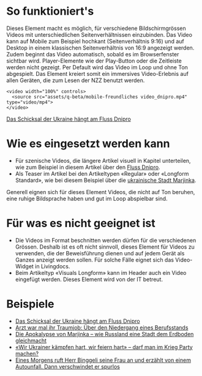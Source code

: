# So funktioniert's
Dieses Element macht es möglich, für verschiedene Bildschirmgrössen Videos mit unterschiedlichen Seitenverhältnissen einzubinden. Das Video kann auf Mobile zum Beispiel hochkant (Seitenverhältnis 9:16) und auf Desktop in einem klassischen Seitenverhältnis von 16:9 angezeigt werden. Zudem beginnt das Video automatisch, sobald es im Browserfenster sichtbar wird. Player-Elemente wie der Play-Button oder die Zeitleiste werden nicht gezeigt. Per Default wird das Video im Loop und ohne Ton abgespielt. Das Element kreiert somit ein immersives Video-Erlebnis auf allen Geräten, die zum Lesen der NZZ benutzt werden. 

```html|span-6
<video width="100%" controls>
  <source src="assets/q-beta/mobile-freundliches video_dnipro.mp4" type="video/mp4">
</video>
```
[Das Schicksal der Ukraine hängt am Fluss Dnipro](https://www.nzz.ch/visuals/ukraine-krieg-der-dnipro-schicksalsfluss-zwischen-ost-und-west-ld.1721057)

# Wie es eingesetzt werden kann
- Für szenische Videos, die längere Artikel visuell in Kapitel unterteilen, wie zum Beispiel in diesem Artikel über den [Fluss Dnipro](https://www.nzz.ch/visuals/ukraine-krieg-der-dnipro-schicksalsfluss-zwischen-ost-und-west-ld.1721057).
- Als Teaser im Artikel bei den Artikeltypen «Regular» oder «Longform Standard», wie bei diesem Beispiel über die [ukrainische Stadt Marjinka](https://www.nzz.ch/international/ukraine-wie-russland-die-stadt-marjinka-dem-erdboden-gleichmacht-ld.1725188).

Generell eignen sich für dieses Element Videos, die nicht auf Ton beruhen, eine ruhige Bildsprache haben und gut im Loop abspielbar sind.

# Für was es nicht geeignet ist 
- Die Videos im Format beschnitten werden dürfen für die verschiedenen Grössen. Deshalb ist es oft nicht sinnvoll, dieses Element für Videos zu verwenden, die der Beweisführung dienen und auf jedem Gerät als Ganzes anzeigt werden sollen. Für solche Fälle eignet sich das Video-Widget in Livingdocs.
- Beim Artikeltyp «Visuals Longform» kann im Header auch ein Video eingefügt werden. Dieses Element wird von der IT betreut.

# Beispiele
- [Das Schicksal der Ukraine hängt am Fluss Dnipro](https://www.nzz.ch/visuals/ukraine-krieg-der-dnipro-schicksalsfluss-zwischen-ost-und-west-ld.1721057)
- [Arzt war mal ihr Traumjob: Über den Niedergang eines Berufsstands](https://www.nzz.ch/zuerich/umfrage-mit-assistenzaerzten-burnouts-und-buerokratie-im-spital-ld.1722170)
- [Die Apokalypse von Marjinka – wie Russland eine Stadt dem Erdboden gleichmacht](https://www.nzz.ch/international/ukraine-wie-russland-die-stadt-marjinka-dem-erdboden-gleichmacht-ld.1725188)
- [«Wir Ukrainer kämpfen hart, wir feiern hart» – darf man im Krieg Party machen?](https://www.nzz.ch/international/ukraine-darf-man-im-krieg-feiern-zu-besuch-an-einer-party-in-dnipro-ld.1734653)
- [Eines Morgens ruft Herr Binggeli seine Frau an und erzählt von einem Autounfall. Dann verschwindet er spurlos](https://www.nzz.ch/zuerich/verschollen-zuercher-verschwindet-am-walensee-spurlos-ld.1728835)
